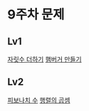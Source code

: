# 9주차 문제
## Lv1
[자릿수 더하기](https://school.programmers.co.kr/learn/courses/30/lessons/12931)
[햄버거 만들기](https://school.programmers.co.kr/learn/courses/30/lessons/133502)

## Lv2
[피보나치 수](https://school.programmers.co.kr/learn/courses/30/lessons/12945)
[행렬의 곱셈](https://school.programmers.co.kr/learn/courses/30/lessons/12949)
